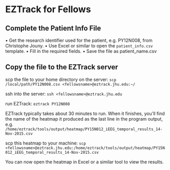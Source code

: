 # EZTrack for Fellows

## Complete the Patient Info File

• Get the research identifier used for the patient, e.g. PY12N008, from Christophe Jouny.
• Use Excel or similar to open the `patient_info.csv` template.
• Fill in the required fields.
• Save the file as patient_name.csv


## Copy the file to the EZTrack server

scp the file to your home directory on the server: `scp /local/path/PY12N008.csv <fellowsname>@eztrack.jhu.edu:~/`

ssh into the server: `ssh <fellowsname>@eztrack.jhu.edu`

run EZTrack: `eztrack PY12N008`

EZTrack typically takes about 30 minutes to run. When it finishes, you'll find the name of the heatmap it produced as
the last line in the program output, e.g. `/home/eztrack/tools/output/heatmap/PY15N012_iEEG_temporal_results_14-Nov-2015.csv`

scp this heatmap to your machine: `scp <fellowsname>@eztrack.jhu.edu:/home/eztrack/tools/output/heatmap/PY15N012_iEEG_temporal_results_14-Nov-2015.csv`

You can now open the heatmap in Excel or a similar tool to view the results.

